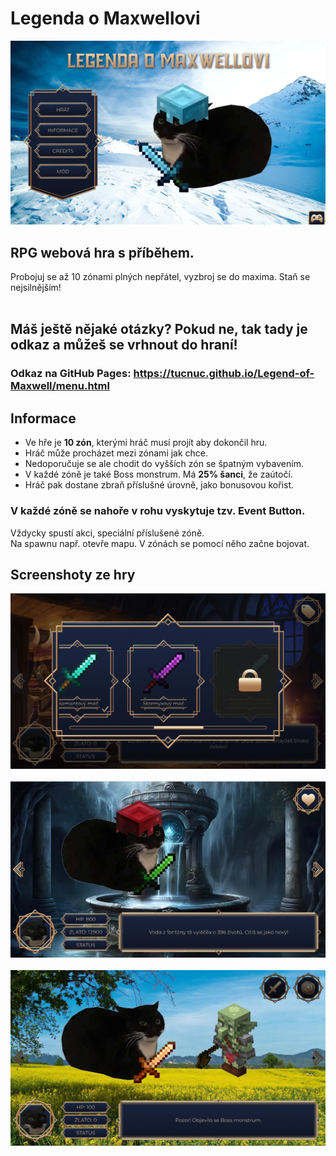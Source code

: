 # Legenda o Maxwellovi
![screenshot](./Image-Library/menuImg.png)
## RPG webová hra s příběhem.
Probojuj se až 10 zónami plných nepřátel, vyzbroj se do maxima. Staň se nejsilnějším! <br><br>
## Máš ještě nějaké otázky? Pokud ne, tak tady je odkaz a můžeš se vrhnout do hraní!
### Odkaz na GitHub Pages: https://tucnuc.github.io/Legend-of-Maxwell/menu.html
## Informace
- Ve hře je **10 zón**, kterými hráč musí projít aby dokončil hru.
- Hráč může procházet mezi zónami jak chce.
- Nedoporučuje se ale chodit do vyšších zón se špatným vybavením.
- V každé zóně je také Boss monstrum. Má **25% šanci**, že zaútočí.
- Hráč pak dostane zbraň příslušné úrovně, jako bonusovou kořist.
### V každé zóně se nahoře v rohu vyskytuje tzv. Event Button.
Vždycky spustí akci, speciální příslušené zóně.<br>
Na spawnu např. otevře mapu. V zónách se pomocí něho začne bojovat.
## Screenshoty ze hry
![screenshot](./Image-Library/screenshot1.png)<br><br>
![screenshot](./Image-Library/screenshot2.png)<br><br>
![screenshot](./Image-Library/screenshot3.png)
